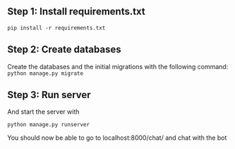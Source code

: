 

## Step 1: Install requirements.txt

`pip install -r requirements.txt`

## Step 2: Create databases

Create the databases and the initial migrations with the following command:
`python manage.py migrate`

## Step 3: Run server

And start the server with 

`python manage.py runserver`

You should now be able to go to localhost:8000/chat/ and chat with the bot
